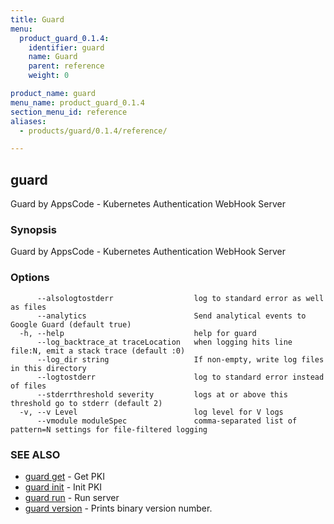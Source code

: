 ```yaml
---
title: Guard
menu:
  product_guard_0.1.4:
    identifier: guard
    name: Guard
    parent: reference
    weight: 0

product_name: guard
menu_name: product_guard_0.1.4
section_menu_id: reference
aliases:
  - products/guard/0.1.4/reference/

---
```

## guard

Guard by AppsCode - Kubernetes Authentication WebHook Server

### Synopsis

Guard by AppsCode - Kubernetes Authentication WebHook Server

### Options

```
      --alsologtostderr                  log to standard error as well as files
      --analytics                        Send analytical events to Google Guard (default true)
  -h, --help                             help for guard
      --log_backtrace_at traceLocation   when logging hits line file:N, emit a stack trace (default :0)
      --log_dir string                   If non-empty, write log files in this directory
      --logtostderr                      log to standard error instead of files
      --stderrthreshold severity         logs at or above this threshold go to stderr (default 2)
  -v, --v Level                          log level for V logs
      --vmodule moduleSpec               comma-separated list of pattern=N settings for file-filtered logging
```

### SEE ALSO

* [guard get](/docs/reference/guard_get.md)	 - Get PKI
* [guard init](/docs/reference/guard_init.md)	 - Init PKI
* [guard run](/docs/reference/guard_run.md)	 - Run server
* [guard version](/docs/reference/guard_version.md)	 - Prints binary version number.

